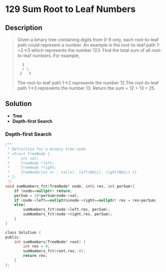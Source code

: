 # 129 Sum Root to Leaf Numbers

## Description

>Given a binary tree containing digits from 0-9 only, each root-to-leaf path could represent a number.
>An example is the root-to-leaf path 1->2->3 which represents the number 123.
>Find the total sum of all root-to-leaf numbers.
>For example,
>```
> 	1
>   / \
>  2   3
>```
>The root-to-leaf path 1->2 represents the number 12.The root-to-leaf path 1->3 represents the number 13.
>Return the sum = 12 + 13 = 25.


## Solution

-  **Tree**
-  **Depth-first Search**


### Depth-first Search

```c
/**
 * Definition for a binary tree node.
 * struct TreeNode {
 *     int val;
 *     TreeNode *left;
 *     TreeNode *right;
 *     TreeNode(int x) : val(x), left(NULL), right(NULL) {}
 * };
 */
void sumNumbers_fct(TreeNode* node, int& res, int perSum){
    if (node==nullptr) return;
    perSum = 10*perSum+node->val;
    if (node->left==nullptr&&node->right==nullptr) res = res+perSum;
    else{
        sumNumbers_fct(node->left,res, perSum);
        sumNumbers_fct(node->right,res, perSum);
    }
}

class Solution {
public:
    int sumNumbers(TreeNode* root) {
        int res = 0;
        sumNumbers_fct(root,res, 0);
        return res;
    }
};
```
